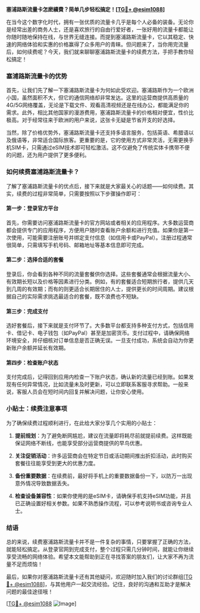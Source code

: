 **塞浦路斯流量卡怎麽續費？简单几步轻松搞定！[[TG💪+ @esim1088](https://t.me/s/esim1088)]**

在当今这个数字化时代，拥有一张优质的流量卡几乎是每个人必备的装备。无论你是经常出差的商务人士，还是喜欢旅行的自由行爱好者，一张好用的流量卡都能让你随时随地保持在线，与世界无缝连接。而提到塞浦路斯流量卡，它以其稳定、快速的网络体验和实惠的价格赢得了众多用户的青睐。但问题来了，当你用完流量后，如何续费呢？今天，我们就来聊聊塞浦路斯流量卡的续费方法，手把手教你轻松搞定！

### 塞浦路斯流量卡的优势

首先，让我们先了解一下塞浦路斯流量卡为何如此受欢迎。塞浦路斯作为一个欧洲小国，虽然面积不大，但它的通信网络却非常发达。这里的运营商提供高质量的4G/5G网络覆盖，无论是下载文件、观看高清视频还是在线办公，都能满足你的需求。此外，相比其他国家的漫游费用，塞浦路斯流量卡的价格相对便宜，性价比极高。对于经常往来于欧洲的用户来说，这张卡无疑是节省开支的好选择。

当然，除了价格优势外，塞浦路斯流量卡还支持多语言服务，包括英语、希腊语以及俄语等，非常适合国际旅客。更重要的是，它的使用方式非常灵活，无需更换手机SIM卡，只需通过eSIM技术即可轻松激活。这不仅避免了传统实体卡携带不便的问题，还为用户提供了更多便利。

### 如何续费塞浦路斯流量卡？

了解了塞浦路斯流量卡的优点后，接下来就是大家最关心的话题——如何续费。其实，续费的过程非常简单，只需要按照以下步骤操作即可：

#### 第一步：登录官方平台

首先，你需要访问塞浦路斯流量卡的官方网站或者相关的应用程序。大多数运营商都会提供专门的应用程序，方便用户随时查看账户余额和进行充值。如果你是第一次使用，可能需要注册账号并绑定支付信息（如信用卡或PayPal）。注册过程通常很简单，只需填写手机号码、邮箱地址等基本信息即可完成。

#### 第二步：选择合适的套餐

登录后，你会看到各种不同的流量套餐供你选择。这些套餐通常会根据流量大小、有效期长短以及价格等因素进行分类。例如，有的套餐适合短期旅行者，提供几天到几周的有效期；而有的则更适合长期居住的人士，提供更长的时间周期。建议根据自己的实际需求挑选最适合的套餐，既不浪费也不短缺。

#### 第三步：完成支付

选好套餐后，接下来就是支付环节了。大多数平台都支持多种支付方式，包括信用卡、借记卡、电子钱包（如PayPal）甚至是加密货币。支付过程中，请确保网络环境安全，并仔细核对订单信息是否正确无误。一旦支付成功，系统会自动为你更新账户余额并延长有效期。

#### 第四步：检查账户状态

支付完成后，记得回到应用内检查一下账户状态，确认新的流量已经到账。如果发现有任何异常情况，比如流量未及时更新，可以立即联系客服寻求帮助。一般来说，客服人员会在短时间内回复并解决问题，让你安心使用。

### 小贴士：续费注意事项

为了确保续费过程顺利进行，在此给大家分享几个实用的小贴士：

1. **提前规划**：为了避免断网尴尬，建议在流量即将耗尽前就提前续费。这样既能保证网络不断线，也能享受部分运营商提供的早鸟优惠。
   
2. **关注促销活动**：许多运营商会在特定节日或活动期间推出折扣活动，此时购买套餐往往能享受到更大的优惠力度。

3. **备份重要数据**：在续费前，最好将手机上的重要数据备份一下，以防万一出现意外情况导致数据丢失。

4. **检查设备兼容性**：如果你使用的是eSIM卡，请确保手机支持eSIM功能，并且已正确设置好相关参数。如果不熟悉操作流程，可以参考说明书或咨询专业人士。

### 结语

总的来说，续费塞浦路斯流量卡并不是一件复杂的事情，只要掌握了正确的方法，就能轻松搞定。从登录官网到完成支付，整个过程只需几分钟时间，就能让你继续享受流畅的网络体验。希望本文能帮助到正在寻找答案的朋友们，让大家不再为流量不足而烦恼！

最后，如果你对塞浦路斯流量卡还有其他疑问，欢迎随时加入我们的讨论群组[[TG💪+ @esim1088](https://t.me/s/esim1088)]，与其他用户一起交流经验。记住，良好的沟通和互助才是解决问题的最佳途径哦！

[[TG💪+ @esim1088](https://t.me/s/esim1088) ![Image](https://i.postimg.cc/4NQfJmqS/Snipaste-2025-05-13-00-14-12.png)]